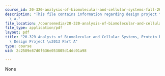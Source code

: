 ```yaml
---
course_id: 20-320-analysis-of-biomolecular-and-cellular-systems-fall-2012
description: "This file contains information regarding design project \u2013 part\
  \ a."
file_location: /coursemedia/20-320-analysis-of-biomolecular-and-cellular-systems-fall-2012/2c2589e87d0f636e053805d14dc01a98_MIT20_320F12_De_Pr-PaA.pdf
file_type: application/pdf
layout: pdf
title: "20.320 Analysis of Biomolecular and Cellular Systems, Protein Networks Project:\
  \ Design Project \u2013 Part A"
type: course
uid: 2c2589e87d0f636e053805d14dc01a98

---
```

None